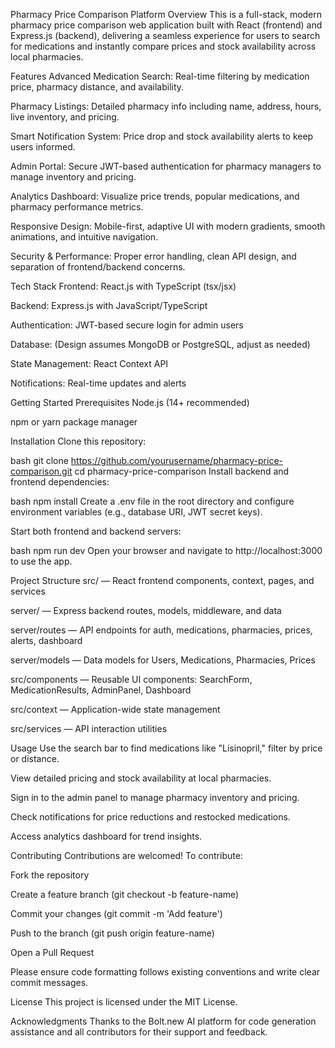 Pharmacy Price Comparison Platform
Overview
This is a full-stack, modern pharmacy price comparison web application built with React (frontend) and Express.js (backend), delivering a seamless experience for users to search for medications and instantly compare prices and stock availability across local pharmacies.

Features
Advanced Medication Search: Real-time filtering by medication price, pharmacy distance, and availability.

Pharmacy Listings: Detailed pharmacy info including name, address, hours, live inventory, and pricing.

Smart Notification System: Price drop and stock availability alerts to keep users informed.

Admin Portal: Secure JWT-based authentication for pharmacy managers to manage inventory and pricing.

Analytics Dashboard: Visualize price trends, popular medications, and pharmacy performance metrics.

Responsive Design: Mobile-first, adaptive UI with modern gradients, smooth animations, and intuitive navigation.

Security & Performance: Proper error handling, clean API design, and separation of frontend/backend concerns.

Tech Stack
Frontend: React.js with TypeScript (tsx/jsx)

Backend: Express.js with JavaScript/TypeScript

Authentication: JWT-based secure login for admin users

Database: (Design assumes MongoDB or PostgreSQL, adjust as needed)

State Management: React Context API

Notifications: Real-time updates and alerts

Getting Started
Prerequisites
Node.js (14+ recommended)

npm or yarn package manager

Installation
Clone this repository:

bash
git clone https://github.com/yourusername/pharmacy-price-comparison.git
cd pharmacy-price-comparison
Install backend and frontend dependencies:

bash
npm install
Create a .env file in the root directory and configure environment variables (e.g., database URI, JWT secret keys).

Start both frontend and backend servers:

bash
npm run dev
Open your browser and navigate to http://localhost:3000 to use the app.

Project Structure
src/ — React frontend components, context, pages, and services

server/ — Express backend routes, models, middleware, and data

server/routes — API endpoints for auth, medications, pharmacies, prices, alerts, dashboard

server/models — Data models for Users, Medications, Pharmacies, Prices

src/components — Reusable UI components: SearchForm, MedicationResults, AdminPanel, Dashboard

src/context — Application-wide state management

src/services — API interaction utilities

Usage
Use the search bar to find medications like "Lisinopril," filter by price or distance.

View detailed pricing and stock availability at local pharmacies.

Sign in to the admin panel to manage pharmacy inventory and pricing.

Check notifications for price reductions and restocked medications.

Access analytics dashboard for trend insights.

Contributing
Contributions are welcomed! To contribute:

Fork the repository

Create a feature branch (git checkout -b feature-name)

Commit your changes (git commit -m 'Add feature')

Push to the branch (git push origin feature-name)

Open a Pull Request

Please ensure code formatting follows existing conventions and write clear commit messages.

License
This project is licensed under the MIT License.

Acknowledgments
Thanks to the Bolt.new AI platform for code generation assistance and all contributors for their support and feedback.
